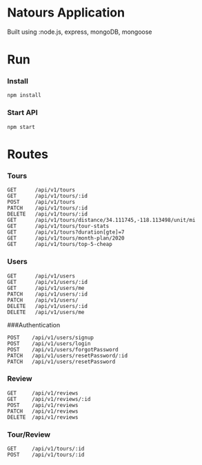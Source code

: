 # Natours Application

Built using :node.js, express, mongoDB, mongoose 

# Run

### Install

```
npm install
```

### Start API

```
npm start
```

# Routes

### Tours
```
GET      /api/v1/tours
GET      /api/v1/tours/:id
POST     /api/v1/tours
PATCH    /api/v1/tours/:id
DELETE   /api/v1/tours/:id
GET      /api/v1/tours/distance/34.111745,-118.113498/unit/mi
GET      /api/v1/tours/tour-stats
GET      /api/v1/tours?duration[gte]=7
GET      /api/v1/tours/month-plan/2020
GET      /api/v1/tours/top-5-cheap
```
### Users

```
GET      /api/v1/users
GET      /api/v1/users/:id
GET      /api/v1/users/me
PATCH    /api/v1/users/:id
PATCH    /api/v1/users/
DELETE   /api/v1/users/:id
DELETE   /api/v1/users/me
```

###Authentication
```
POST    /api/v1/users/signup
POST    /api/v1/users/login
POST    /api/v1/users/forgotPassword
PATCH   /api/v1/users/resetPassword/:id
PATCH   /api/v1/users/resetPassword
```

### Review

```
GET     /api/v1/reviews
GET     /api/v1/reviews/:id
POST    /api/v1/reviews
PATCH   /api/v1/reviews
DELETE  /api/v1/reviews
```

### Tour/Review
```
GET     /api/v1/tours/:id
POST    /api/v1/tours/:id
```


